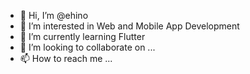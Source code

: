- 👋 Hi, I’m @ehino
- 👀 I’m interested in Web and Mobile App Development
- 🌱 I’m currently learning Flutter
- 💞️ I’m looking to collaborate on ...
- 📫 How to reach me ...

<!---
ehino/ehino is a ✨ special ✨ repository because its `README.md` (this file) appears on your GitHub profile.
You can click the Preview link to take a look at your changes.
--->
